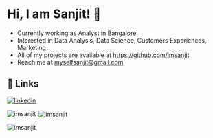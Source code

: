 
# Hi, I am Sanjit! 👋

- Currently working as Analyst in Bangalore.
- Interested in Data Analysis, Data Science, Customers Experiences, Marketing
- All of my projects are available at https://github.com/imsanjit
- Reach me at myselfsanjit@gmail.com



## 🔗 Links

[![linkedin](https://img.shields.io/badge/linkedin-0A66C2?style=for-the-badge&logo=linkedin&logoColor=white)](https://www.linkedin.com/in/me-sanjit-kumar/)




<p><img align="left" src="https://github-readme-stats.vercel.app/api/top-langs?username=imsanjit&show_icons=true&locale=en&layout=compact" alt="imsanjit" /></p>

<p>&nbsp;<img align="center" src="https://github-readme-stats.vercel.app/api?username=imsanjit&show_icons=true&locale=en" alt="imsanjit" /></p>

<p><img align="center" src="https://github-readme-streak-stats.herokuapp.com/?user=imsanjit&" alt="imsanjit" /></p>


